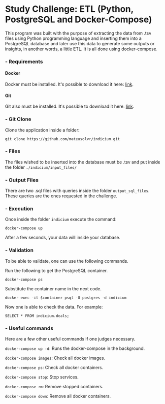 # Study Challenge: ETL (Python, PostgreSQL and Docker-Compose)

This program was built with the purpose of extracting the data from .tsv files using Python programming language and inserting them into a PostgreSQL database and later use this data to generate some outputs or insights, in another words, a little ETL. It is all done using docker-compose.

### - Requirements

#### Docker
Docker must be installed. It's possible to download it here: [link](https://www.docker.com/products/docker-desktop).

#### Git
Git also must be installed. It's possible to download it here: [link](https://git-scm.com/downloads).

### - Git Clone

Clone the application inside a folder:
```console
git clone https://github.com/mateusolvr/indicium.git
```

### - Files

The files wished to be inserted into the database must be .tsv and put inside the folder `./indicium/input_files/`

### - Output Files

There are two .sql files with queries inside the folder `output_sql_files`. These queries are the ones requested in the challenge.

### - Execution

<!-- Use the file `config.json.example` to create a `config.json` file with the parameters to connect to your database. -->

Once inside the folder `indicium` execute the command:
```console
docker-compose up
```

After a few seconds, your data will inside your database.


### - Validation

To be able to validate, one can use the following commands.

Run the following to get the PostgreSQL container.
```console
docker-compose ps
```
Substitute the container name in the next code.
```console
docker exec -it $container psql -U postgres -d indicium
```

Now one is able to check the data. For example:
```console
SELECT * FROM indicium.deals;
```

### - Useful commands

Here are a few other useful commands if one judges necessary.

`docker-compose up -d`: Runs the docker-compose in the background.

`docker-compose images`: Check all docker images.

`docker-compose ps`: Check all docker containers.

`docker-compose stop`: Stop services.

`docker-compose rm`: Remove stopped containers.

`docker-compose down`: Remove all docker containers.
